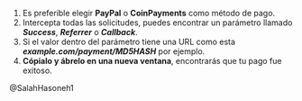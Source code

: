 1. Es preferible elegir **PayPal** o **CoinPayments** como método de pago.
2. Intercepta todas las solicitudes, puedes encontrar un parámetro llamado _**Success**_, _**Referrer**_ o _**Callback**_.
3. Si el valor dentro del parámetro tiene una URL como esta _**example.com/payment/MD5HASH**_ por ejemplo.
4. **Cópialo y ábrelo en una nueva ventana**, encontrarás que tu pago fue exitoso.

@SalahHasoneh1
